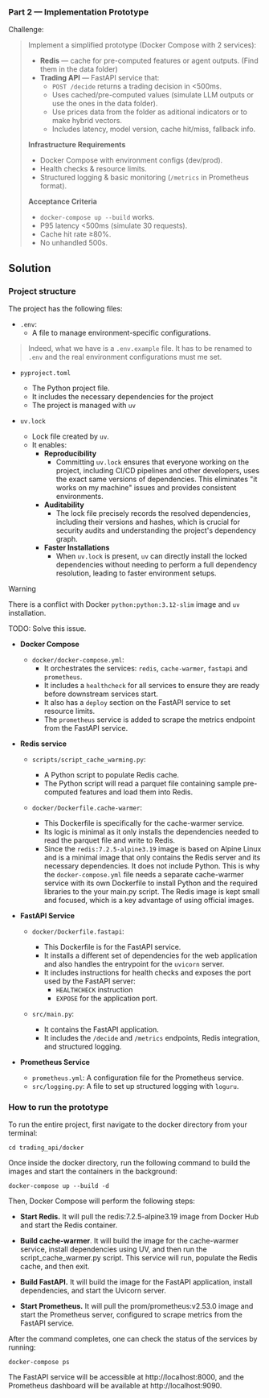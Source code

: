 ### Part 2 — Implementation Prototype

Challenge:

> Implement a simplified prototype (Docker Compose with 2 services):
>  
> - **Redis** — cache for pre-computed features or agent outputs.  (Find them in the data folder)
> - **Trading API** — FastAPI service that:  
>   - `POST /decide` returns a trading decision in <500ms.  
>   - Uses cached/pre-computed values (simulate LLM outputs or use the ones in the data folder).
>   - Use prices data from the folder as aditional indicators or to make hybrid vectors.
>   - Includes latency, model version, cache hit/miss, fallback info.
> 
> **Infrastructure Requirements**
> - Docker Compose with environment configs (dev/prod).  
> - Health checks & resource limits.  
> - Structured logging & basic monitoring (`/metrics` in Prometheus format).
>  
> **Acceptance Criteria**
> - `docker-compose up --build` works.  
> - P95 latency <500ms (simulate 30 requests).  
> - Cache hit rate ≥80%.  
> - No unhandled 500s.

## Solution

### Project structure

The project has the following files:

- `.env`:
  - A file to manage environment-specific configurations.

> Indeed, what we have is a `.env.example` file. It has to be renamed to `.env` and the real environment configurations must me set.

- `pyproject.toml`
  - The Python project file.
  - It includes the necessary dependencies for the project
  - The project is managed with `uv`

- `uv.lock`
  - Lock file created by `uv`.
  - It enables:
    - **Reproducibility**
      - Committing `uv.lock` ensures that everyone working on the project, including CI/CD pipelines and other developers, uses the exact same versions of dependencies. This eliminates "it works on my machine" issues and provides consistent environments.
    - **Auditability**
      - The lock file precisely records the resolved dependencies, including their versions and hashes, which is crucial for security audits and understanding the project's dependency graph.
    - **Faster Installations**
      - When `uv.lock` is present, `uv` can directly install the locked dependencies without needing to perform a full dependency resolution, leading to faster environment setups.

> [!WARNING]
>
> There is a conflict with Docker `python:python:3.12-slim` image and `uv` installation.

TODO: Solve this issue.

- **Docker Compose**

  - `docker/docker-compose.yml`:
    - It orchestrates the services: `redis`, `cache-warmer`, `fastapi` and `prometheus`.
    - It includes a `healthcheck` for all services to ensure they are ready before downstream services start.
    - It also has a `deploy` section on the FastAPI service to set resource limits.
    - The `prometheus` service is added to scrape the metrics endpoint from the FastAPI service.

- **Redis service**

  - `scripts/script_cache_warming.py`:
    - A Python script to populate Redis cache.
    - The Python script will read a parquet file containing sample pre-computed features and load them into Redis.
  
  -  `docker/Dockerfile.cache-warmer`:
     - This Dockerfile is specifically for the cache-warmer service.
     - Its logic is minimal as it only installs the dependencies needed to read the parquet file and write to Redis.
     -  Since the `redis:7.2.5-alpine3.19` image is based on Alpine Linux and is a minimal image that only contains the Redis server and its necessary dependencies. It does not include Python. This is why the `docker-compose.yml` file needs a separate cache-warmer service with its own Dockerfile to install Python and the required libraries to the your main.py script. The Redis image is kept small and focused, which is a key advantage of using official images.


- **FastAPI Service**

  - `docker/Dockerfile.fastapi`:
    - This Dockerfile is for the FastAPI service.
    - It installs a different set of dependencies for the web application and also handles the entrypoint for the `uvicorn` server.
    - It includes instructions for health checks and exposes the port used by the FastAPI server:
      - `HEALTHCHECK` instruction
      - `EXPOSE` for the application port.

  - `src/main.py`:
    - It contains the FastAPI application.
    - It includes the `/decide` and `/metrics` endpoints, Redis integration, and structured logging.

- **Prometheus Service**

  - `prometheus.yml`: A configuration file for the Prometheus service.
  - `src/logging.py`: A file to set up structured logging with `loguru`.


### How to run the prototype

To run the entire project, first navigate to the docker directory from your terminal:

```shell
cd trading_api/docker
```

Once inside the docker directory, run the following command to build the images and start the containers in the background:

```shell
docker-compose up --build -d
```

Then, Docker Compose will perform the following steps:

- **Start Redis.** It will pull the redis:7.2.5-alpine3.19 image from Docker Hub and start the Redis container.

- **Build cache-warmer**. It will build the image for the cache-warmer service, install dependencies using UV, and then run the script_cache_warmer.py script. This service will run, populate the Redis cache, and then exit.

- **Build FastAPI.** It will build the image for the FastAPI application, install dependencies, and start the Uvicorn server.

- **Start Prometheus.** It will pull the prom/prometheus:v2.53.0 image and start the Prometheus server, configured to scrape metrics from the FastAPI service.

After the command completes, one can check the status of the services by running:

```shell
docker-compose ps
```

The FastAPI service will be accessible at http://localhost:8000, and the Prometheus dashboard will be available at http://localhost:9090.
